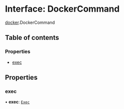 # Interface: DockerCommand

[docker](../modules/docker.md).DockerCommand

## Table of contents

### Properties

- [exec](docker.DockerCommand.md#exec)

## Properties

### exec

• **exec**: [`Exec`](exec.Exec.md)
